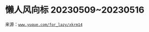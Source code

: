 # 懒人风向标 20230509~20230516

来源：[`www.yuque.com/for_lazy/xkrm14`](https://www.yuque.com/for_lazy/xkrm14)
